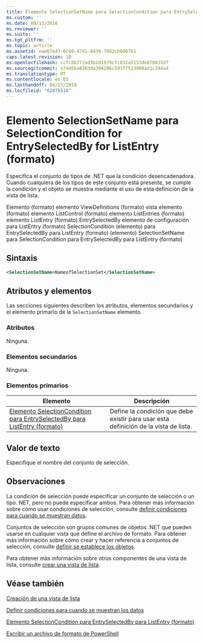 ```yaml
---
title: Elemento SelectionSetName para SelectionCondition para EntrySelectedBy para ListEntry (formato) | Microsoft Docs
ms.custom: ''
ms.date: 09/13/2016
ms.reviewer: ''
ms.suite: ''
ms.tgt_pltfrm: ''
ms.topic: article
ms.assetid: eae67e47-6c60-4741-8430-78d2cb6067b1
caps.latest.revision: 10
ms.openlocfilehash: ccfc0b772ad3b2d1979c7c832a5153de870035d7
ms.sourcegitcommit: e7445ba8203da304286c591ff513900ad1c244a4
ms.translationtype: MT
ms.contentlocale: es-ES
ms.lasthandoff: 04/23/2019
ms.locfileid: "62075518"
---
```

# <a name="selectionsetname-element-for-selectioncondition-for-entryselectedby-for-listentry-format"></a>Elemento SelectionSetName para SelectionCondition for EntrySelectedBy for ListEntry (formato)

Especifica el conjunto de tipos de .NET que la condición desencadenadora. Cuando cualquiera de los tipos de este conjunto está presente, se cumple la condición y el objeto se muestra mediante el uso de esta definición de la vista de lista.

Elemento (formato) elemento ViewDefinitions (formato) vista elemento (formato) elemento ListControl (formato) elemento ListEntries (formato) elemento ListEntry (formato) EntrySelectedBy elemento de configuración para ListEntry (formato) SelectionCondition (elemento) para EntrySelectedBy para ListEntry (formato) (elemento) SelectionSetName para SelectionCondition para EntrySelectedBy para ListEntry (formato)

## <a name="syntax"></a>Sintaxis

```xml
<SelectionSetName>NameofSelectionSet</SelectionSetName>
```

## <a name="attributes-and-elements"></a>Atributos y elementos

Las secciones siguientes describen los atributos, elementos secundarios y el elemento primario de la `SelectionSetName` elemento.

### <a name="attributes"></a>Atributos

Ninguna.

### <a name="child-elements"></a>Elementos secundarios

Ninguna.

### <a name="parent-elements"></a>Elementos primarios

|Elemento|Descripción|
|-------------|-----------------|
|[Elemento SelectionCondition para EntrySelectedBy para ListEntry (formato)](./selectioncondition-element-for-entryselectedby-for-listcontrol-format.md)|Define la condición que debe existir para usar esta definición de la vista de lista.|

## <a name="text-value"></a>Valor de texto

Especifique el nombre del conjunto de selección.

## <a name="remarks"></a>Observaciones

La condición de selección puede especificar un conjunto de selección o un tipo. NET, pero no puede especificar ambos. Para obtener más información sobre cómo usar condiciones de selección, consulte [definir condiciones para cuando se muestran datos](./defining-conditions-for-displaying-data.md).

Conjuntos de selección son grupos comunes de objetos .NET que pueden usarse en cualquier vista que define el archivo de formato. Para obtener más información sobre cómo crear y hacer referencia a conjuntos de selección, consulte [definir se establece los objetos](./defining-selection-sets.md).

Para obtener más información sobre otros componentes de una vista de lista, consulte [crear una vista de lista](./creating-a-list-view.md).

## <a name="see-also"></a>Véase también

[Creación de una vista de lista](./creating-a-list-view.md)

[Definir condiciones para cuando se muestran los datos](./defining-conditions-for-displaying-data.md)

[Elemento SelectionCondition para EntrySelectedBy para ListEntry (formato)](./selectioncondition-element-for-entryselectedby-for-listcontrol-format.md)

[Escribir un archivo de formato de PowerShell](./writing-a-powershell-formatting-file.md)
